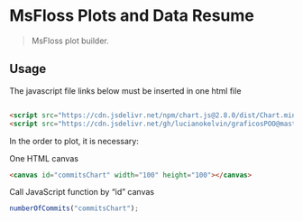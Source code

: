 # MsFloss Plots and Data Resume

> MsFloss plot builder.

## Usage
The javascript file links below must be inserted in one html file
```html

<script src="https://cdn.jsdelivr.net/npm/chart.js@2.8.0/dist/Chart.min.js"></script>
<script src="https://cdn.jsdelivr.net/gh/lucianokelvin/graficosPOO@master/api/api.js" type="text/javascript"></script>
```
In the order to plot, it is necessary:

One HTML canvas
```HTML
<canvas id="commitsChart" width="100" height="100"></canvas>
```

Call JavaScript function by “id” canvas 
```js
numberOfCommits("commitsChart");
```
